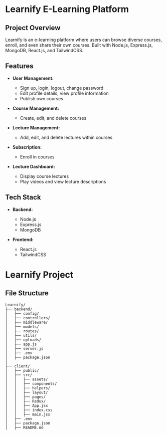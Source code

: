 # Learnify E-Learning Platform

## Project Overview
Learnify is an e-learning platform where users can browse diverse courses, enroll, and even share their own courses. Built with Node.js, Express.js, MongoDB, React.js, and TailwindCSS.

## Features
- **User Management:**
  - Sign up, login, logout, change password
  - Edit profile details, view profile information
  - Publish own courses

- **Course Management:**
  - Create, edit, and delete courses

- **Lecture Management:**
  - Add, edit, and delete lectures within courses

- **Subscription:**
  - Enroll in courses

- **Lecture Dashboard:**
  - Display course lectures
  - Play videos and view lecture descriptions

## Tech Stack
- **Backend:**
  - Node.js
  - Express.js
  - MongoDB

- **Frontend:**
  - React.js
  - TailwindCSS


# Learnify Project

## File Structure

```plaintext
Learnify/
├── backend/
│   ├── config/
│   ├── controllers/
│   ├── middleware/
│   ├── models/
│   ├── routes/
│   ├── utils/
│   ├── uploads/
│   ├── app.js
│   ├── server.js
│   ├── .env
│   ├── package.json
│
├── client/
│   ├── public/
│   ├── src/
│   │   ├── assets/
│   │   ├── components/
│   │   ├── helpers/
│   │   ├── layout/
│   │   ├── pages/
│   │   ├── Redux/
│   │   ├── App.jsx
│   │   ├── index.css
│   │   ├── main.jsx
│   ├── .env
│   ├── package.json
│   ├── README.md

